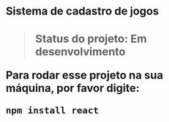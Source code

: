 <h1>Sistema de cadastro de jogos<h1>

>Status do projeto: Em desenvolvimento

Para rodar  esse projeto na sua máquina, por favor digite:
````
npm install react
````
